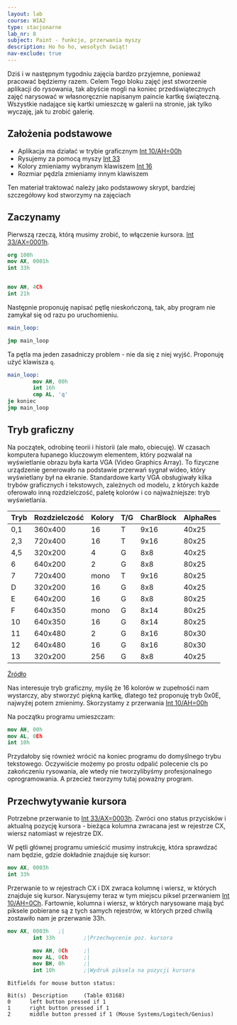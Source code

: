 ```yaml
---
layout: lab
course: WIA2
type: stacjonarne
lab_nr: 8
subject: Paint - funkcje, przerwania myszy
description: Ho ho ho, wesołych świąt!
nav-exclude: true
---
```

Dziś i w następnym tygodniu zajęcia bardzo przyjemne, ponieważ pracować będziemy razem. Celem Tego bloku zajęć jest stworzenie aplikacji do rysowania, tak abyście mogli na koniec przedświątecznych zajęć narysować w własnoręcznie napisanym paincie kartkę świąteczną. Wszystkie nadające się kartki umieszczę w galerii na stronie, jak tylko wyczaję, jak tu zrobić galerię.

## Założenia podstawowe

- Aplikacja ma działać w trybie graficznym [Int 10/AH=00h](http://www.ctyme.com/intr/rb-0069.htm)
- Rysujemy za pomocą myszy [Int 33](http://www.ctyme.com/intr/int-33.htm)
- Kolory zmieniamy wybranym klawiszem [Int 16](http://www.ctyme.com/intr/int-16.htm)
- Rozmiar pędzla zmieniamy innym klawiszem

Ten materiał traktować należy jako podstawowy skrypt, bardziej szczegółowy kod stworzymy na zajęciach

## Zaczynamy
Pierwszą rzeczą, którą musimy zrobić, to włączenie kursora. [Int 33/AX=0001h](http://www.ctyme.com/intr/rb-5957.htm).

```nasm
org 100h
mov AX, 0001h
int 33h


mov AH, 4Ch
int 21h
```

Następnie proponuję napisać pętlę nieskończoną, tak, aby program nie zamykał się od razu po uruchomieniu.

```nasm
main_loop:

jmp main_loop
```

Ta pętla ma jeden zasadniczy problem - nie da się z niej wyjść. Proponuję użyć klawisza ```q```.

```nasm
main_loop:
        mov AH, 00h
        int 16h
        cmp AL, 'q'
je koniec  
jmp main_loop
```

## Tryb graficzny

Na początek, odrobinę teorii i historii (ale mało, obiecuję). W czasach komputera łupanego kluczowym elementem, który pozwalał na wyświetlanie obrazu była karta VGA (Video Graphics Array). To fizyczne urządzenie generowało na podstawie przerwań sygnał wideo, który wyświetlany był na ekranie. Standardowe karty VGA obsługiwały kilka trybów graficznych i tekstowych, zależnych od modelu, z których każde oferowało inną rozdzielczość, paletę kolorów i co najważniejsze: tryb wyświetlania. 

| **Tryb** | **Rozdzielczość** | **Kolory** | **T/G** | **CharBlock** | **AlphaRes** |
|----------|-------------------|------------|---------|---------------|--------------|
| 0,1      | 360x400           | 16         | T       | 9x16          | 40x25        |
| 2,3      | 720x400           | 16         | T       | 9x16          | 80x25        |
| 4,5      | 320x200           | 4          | G       | 8x8           | 40x25        |
| 6        | 640x200           | 2          | G       | 8x8           | 80x25        |
| 7        | 720x400           | mono       | T       | 9x16          | 80x25        |
| D        | 320x200           | 16         | G       | 8x8           | 40x25        |
| E        | 640x200           | 16         | G       | 8x8           | 80x25        |
| F        | 640x350           | mono       | G       | 8x14          | 80x25        |
| 10       | 640x350           | 16         | G       | 8x14          | 80x25        |
| 11       | 640x480           | 2          | G       | 8x16          | 80x30        |
| 12       | 640x480           | 16         | G       | 8x16          | 80x30        |
| 13       | 320x200           | 256        | G       | 8x8           | 40x25        |

[Źródło](https://cs.lmu.edu/~ray/notes/pcvideomodes/)

Nas interesuje tryb graficzny, myślę że 16 kolorów w zupełnośći nam wystarczy, aby stworzyć piękną kartkę, dlatego też proponuję tryb 0x0E, najwyżej potem zmienimy. Skorzystamy z przerwania [Int 10/AH=00h](http://www.ctyme.com/intr/rb-0069.htm)

Na początku programu umieszczam:

```nasm
mov AH, 00h
mov AL, 0Eh
int 10h
```

Przydałoby się również wrócić na koniec programu do domyślnego trybu tekstowego. Oczywiście możemy po prostu odpalić polecenie cls po zakończeniu rysowania, ale wtedy nie tworzylibyśmy profesjonalnego oprogramowania. A przecież tworzymy tutaj poważny program.

## Przechwytywanie kursora

Potrzebne przerwanie to [Int 33/AX=0003h](http://www.ctyme.com/intr/rb-5959.htm). Zwróci ono status przycisków i aktualną pozycję kursora - bieżąca kolumna zwracana jest w rejestrze CX, wiersz natomiast w rejestrze DX.

W pętli głównej programu umieścić musimy instrukcję, która sprawdzać nam będzie, gdzie dokładnie znajduje się kursor:

```nasm
mov AX, 0003h
int 33h
```

Przerwanie to w rejestrach CX i DX zwraca kolumnę i wiersz, w których znajduje się kursor. Narysujemy teraz w tym miejscu piksel przerwaniem [Int 10/AH=0Ch](http://www.ctyme.com/intr/rb-0104.htm). Fartownie, kolumna i wiersz, w których narysowane mają być piksele pobierane są z tych samych rejestrów, w których przed chwilą zostawiło nam je przerwanie 33h. 

```nasm
mov AX, 0003h   ;|
        int 33h         ;|Przechwycenie poz. kursora

        mov AH, 0Ch     ;|
        mov AL, 0Ch     ;|
        mov BH, 0h      ;|
        int 10h         ;|Wydruk piksela na pozycji kursora
```

```
Bitfields for mouse button status:

Bit(s)  Description     (Table 03168)
0      left button pressed if 1
1      right button pressed if 1
2      middle button pressed if 1 (Mouse Systems/Logitech/Genius)
```
